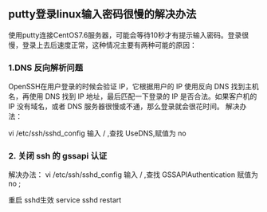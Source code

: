 ## putty登录linux输入密码很慢的解决办法
使用putty连接CentOS7.6服务器，可能会等待10秒才有提示输入密码。登录很慢，登录上去后速度正常，这种情况主要有两种可能的原因：

### 1.DNS 反向解析问题
OpenSSH在用户登录的时候会验证 IP，它根据用户的 IP 使用反向 DNS 找到主机名，再使用 DNS 找到 IP 地址，最后匹配一下登录的 IP 是否合法。如果客户机的 IP 没有域名，或者 DNS 服务器很慢或不通，那么登录就会很花时间。
解决办法：

vi /etc/ssh/sshd_config
输入 / ,查找 UseDNS,赋值为 no

### 2. 关闭 ssh 的 gssapi 认证
解决办法：
vi /etc/ssh/sshd_config
输入 / ,查找 GSSAPIAuthentication 赋值为 no ;

重启 sshd生效
service sshd restart

